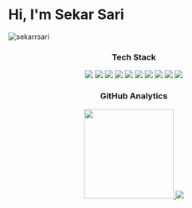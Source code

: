 <h1 align="left">Hi, I'm Sekar Sari</h1>
<p align="left"> <img src="https://komarev.com/ghpvc/?username=sekarrsari&label=Profile%20views&color=0000FF&style=for-the-badge" alt="sekarrsari" /> </p>

<h3 align="center">Tech Stack</h3>
<p align="center">
  <img src="https://img.shields.io/badge/tailwindcss-%2338B2AC.svg?style=for-the-badge&logo=tailwind-css&logoColor=white"/>
  <img src="https://img.shields.io/badge/html5-E34F26?style=for-the-badge&logo=html5&logoColor=white"/>
  <img src="https://img.shields.io/badge/CSS3-1572B6?style=for-the-badge&logo=css3&logoColor=white"/>
<!--   <img src="https://img.shields.io/badge/daisyui-5A0EF8?style=for-the-badge&logo=daisyui&logoColor=white"/> -->
  <img src="https://img.shields.io/badge/bootstrap-%238511FA.svg?style=for-the-badge&logo=bootstrap&logoColor=white"/>
  <img src="https://img.shields.io/badge/mysql-00f?style=for-the-badge&logo=mysql&logoColor=white"/>
  <img src="https://img.shields.io/badge/PostgreSQL-316192?style=for-the-badge&logo=postgresql&logoColor=white"/>
  <img src="https://img.shields.io/badge/javascript-ccaa30?style=for-the-badge&logo=javascript&logoColor=white"/>
  <img src="https://img.shields.io/badge/PHP-777BB4?style=for-the-badge&logo=php&logoColor=white"/>
  <img src="https://img.shields.io/badge/python-3670A0?style=for-the-badge&logo=python&logoColor=white"/>
  <img src="https://img.shields.io/badge/Figma-F24E1E?style=for-the-badge&logo=figma&logoColor=white"/>
</p>

<h3 align="center">GitHub Analytics</h3>
<p align="center">
<a href="https://github.com/sekarrsari">
  <img height="180em" src="https://github-readme-stats-seven-rho-69.vercel.app/api/top-langs/?username=sekarrsari&layout=compact&theme=algolia&hide=hack"/>
  <img src="https://github-readme-streak-stats.herokuapp.com?user=sekarrsari&theme=tokyonight&date_format=j%20M%5B%20Y%5D">
</a>
</p>

